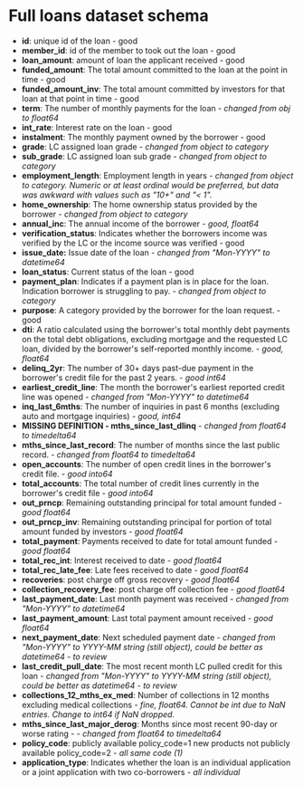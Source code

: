 # Full loans dataset schema

- **id**: unique id of the loan - good
- **member_id**: id of the member to took out the loan - good
- **loan_amount**: amount of loan the applicant received - good
- **funded_amount**: The total amount committed to the loan at the point in time - good
- **funded_amount_inv**: The total amount committed by investors for that loan at that point in time - good
- **term**: The number of monthly payments for the loan - *changed from obj to float64*
- **int_rate**: Interest rate on the loan - good
- **instalment**: The monthly payment owned by the borrower - good
- **grade**: LC assigned loan grade - *changed from object to category*
- **sub_grade**: LC assigned loan sub grade - *changed from object to category*
- **employment_length**: Employment length in years - *changed from object to category. Numeric or at least ordinal would be preferred, but data was awkward with values such as "10+" and "< 1".* 
- **home_ownership**: The home ownership status provided by the borrower - *changed from object to category*
- **annual_inc**: The annual income of the borrower - *good, float64*
- **verification_status**: Indicates whether the borrowers income was verified by the LC or the income source was verified - good
- **issue_date:** Issue date of the loan - *changed from "Mon-YYYY" to datetime64*
- **loan_status**: Current status of the loan - good
- **payment_plan**: Indicates if a payment plan is in place for the loan. Indication borrower is struggling to pay. - *changed from object to category*
- **purpose**: A category provided by the borrower for the loan request. - good
- **dti**: A ratio calculated using the borrower's total monthly debt payments on the total debt obligations, excluding mortgage and the requested LC loan, divided by the borrower's self-reported monthly income. - *good, float64*
- **delinq_2yr**: The number of 30+ days past-due payment in the borrower's credit file for the past 2 years. - *good int64*
- **earliest_credit_line**: The month the borrower's earliest reported credit line was opened - *changed from "Mon-YYYY" to datetime64*
- **inq_last_6mths**: The number of inquiries in past 6 months (excluding auto and mortgage inquiries) - *good, int64*
- **MISSING DEFINITION - mths_since_last_dlinq** - *changed from float64 to timedelta64*
- **mths_since_last_record**: The number of months since the last public record. - *changed from float64 to timedelta64*
- **open_accounts**: The number of open credit lines in the borrower's credit file. - *good into64*
- **total_accounts**: The total number of credit lines currently in the borrower's credit file - *good into64*
- **out_prncp**: Remaining outstanding principal for total amount funded - *good float64*
- **out_prncp_inv**: Remaining outstanding principal for portion of total amount funded by investors - *good float64*
- **total_payment**: Payments received to date for total amount funded - *good float64*
- **total_rec_int**: Interest received to date - *good float64*
- **total_rec_late_fee**: Late fees received to date - *good float64*
- **recoveries**: post charge off gross recovery - *good float64*
- **collection_recovery_fee**: post charge off collection fee - *good float64*
- **last_payment_date**: Last month payment was received - *changed from "Mon-YYYY" to datetime64*
- **last_payment_amount**: Last total payment amount received - *good float64*
- **next_payment_date**: Next scheduled payment date - *changed from "Mon-YYYY" to YYYY-MM string (still object), could be better as datetime64 - to review*
- **last_credit_pull_date**: The most recent month LC pulled credit for this loan - *changed from "Mon-YYYY" to YYYY-MM string (still object), could be better as datetime64 - to review*
- **collections_12_mths_ex_med**: Number of collections in 12 months excluding medical collections - *fine, float64. Cannot be int due to NaN entries. Change to int64 if NaN dropped.*
- **mths_since_last_major_derog**: Months since most recent 90-day or worse rating - - *changed from float64 to timedelta64*
- **policy_code**: publicly available policy_code=1 new products not publicly available policy_code=2 - *all same code (1)*
- **application_type**: Indicates whether the loan is an individual application or a joint application with two co-borrowers - *all individual*